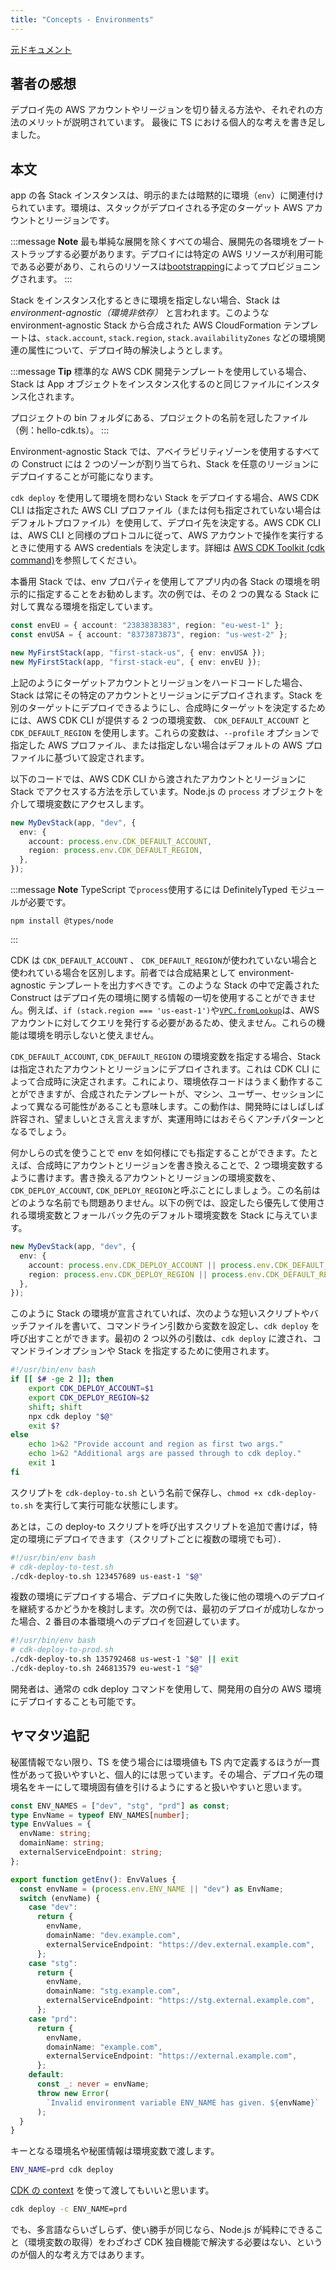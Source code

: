 ```yaml
---
title: "Concepts - Environments"
---
```


[元ドキュメント](https://docs.aws.amazon.com/cdk/v2/guide/environments.html)

## 著者の感想

デプロイ先の AWS アカウントやリージョンを切り替える方法や、それぞれの方法のメリットが説明されています。
最後に TS における個人的な考えを書き足しました。

## 本文

app の各 Stack インスタンスは、明示的または暗黙的に環境（`env`）に関連付けられています。環境は、スタックがデプロイされる予定のターゲット AWS アカウントとリージョンです。

:::message
**Note**
最も単純な展開を除くすべての場合、展開先の各環境をブートストラップする必要があります。デプロイには特定の AWS リソースが利用可能である必要があり、これらのリソースは[bootstrapping](https://docs.aws.amazon.com/cdk/v2/guide/bootstrapping.html)によってプロビジョニングされます。
:::

Stack をインスタンス化するときに環境を指定しない場合、Stack は _environment-agnostic（環境非依存）_ と言われます。このような environment-agnostic Stack から合成された AWS CloudFormation テンプレートは、`stack.account`, `stack.region`, `stack.availabilityZones` などの環境関連の属性について、デプロイ時の解決しようとします。

:::message
**Tip**
標準的な AWS CDK 開発テンプレートを使用している場合、Stack は App オブジェクトをインスタンス化するのと同じファイルにインスタンス化されます。

プロジェクトの bin フォルダにある、プロジェクトの名前を冠したファイル（例：hello-cdk.ts）。
:::

Environment-agnostic Stack では、アベイラビリティゾーンを使用するすべての Construct には 2 つのゾーンが割り当てられ、Stack を任意のリージョンにデプロイすることが可能になります。

`cdk deploy` を使用して環境を問わない Stack をデプロイする場合、AWS CDK CLI は指定された AWS CLI プロファイル（または何も指定されていない場合はデフォルトプロファイル）を使用して、デプロイ先を決定する。AWS CDK CLI は、AWS CLI と同様のプロトコルに従って、AWS アカウントで操作を実行するときに使用する AWS credentials を決定します。詳細は [AWS CDK Toolkit (cdk command)](https://docs.aws.amazon.com/cdk/v2/guide/cli.html)を参照してください。

本番用 Stack では、env プロパティを使用してアプリ内の各 Stack の環境を明示的に指定することをお勧めします。次の例では、その 2 つの異なる Stack に対して異なる環境を指定しています。

```ts
const envEU = { account: "2383838383", region: "eu-west-1" };
const envUSA = { account: "8373873873", region: "us-west-2" };

new MyFirstStack(app, "first-stack-us", { env: envUSA });
new MyFirstStack(app, "first-stack-eu", { env: envEU });
```

上記のようにターゲットアカウントとリージョンをハードコードした場合、Stack は常にその特定のアカウントとリージョンにデプロイされます。Stack を別のターゲットにデプロイできるようにし、合成時にターゲットを決定するためには、AWS CDK CLI が提供する 2 つの環境変数、 `CDK_DEFAULT_ACCOUNT` と `CDK_DEFAULT_REGION` を使用します。これらの変数は、`--profile` オプションで指定した AWS プロファイル、または指定しない場合はデフォルトの AWS プロファイルに基づいて設定されます。

以下のコードでは、AWS CDK CLI から渡されたアカウントとリージョンに Stack でアクセスする方法を示しています。Node.js の `process` オブジェクトを介して環境変数にアクセスします。

```ts
new MyDevStack(app, "dev", {
  env: {
    account: process.env.CDK_DEFAULT_ACCOUNT,
    region: process.env.CDK_DEFAULT_REGION,
  },
});
```

:::message
**Note**
TypeScript で`process`使用するには DefinitelyTyped モジュールが必要です。

```
npm install @types/node
```

:::

CDK は `CDK_DEFAULT_ACCOUNT` 、 `CDK_DEFAULT_REGION`が使われていない場合と使われている場合を区別します。前者では合成結果として environment-agnostic テンプレートを出力すべきです。このような Stack の中で定義された Construct はデプロイ先の環境に関する情報の一切を使用することができません。例えば、`if (stack.region === 'us-east-1')`や[`VPC.fromLookup`](https://docs.aws.amazon.com/cdk/api/v2/docs/aws-cdk-lib.aws_ec2.Vpc.html#static-fromwbrlookupscope-id-options)は、AWS アカウントに対してクエリを発行する必要があるため、使えません。これらの機能は環境を明示しないと使えません。

`CDK_DEFAULT_ACCOUNT`, `CDK_DEFAULT_REGION` の環境変数を指定する場合、Stack は指定されたアカウントとリージョンにデプロイされます。これは CDK CLI によって合成時に決定されます。これにより、環境依存コードはうまく動作することができますが、合成されたテンプレートが、マシン、ユーザー、セッションによって異なる可能性があることも意味します。この動作は、開発時にはしばしば許容され、望ましいとさえ言えますが、実運用時にはおそらくアンチパターンとなるでしょう。

何かしらの式を使うことで env を如何様にでも指定することができます。たとえば、合成時にアカウントとリージョンを書き換えることで、2 つ環境変数するように書けます。書き換えるアカウントとリージョンの環境変数を、`CDK_DEPLOY_ACCOUNT`, `CDK_DEPLOY_REGION`と呼ぶことにしましょう。この名前はどのような名前でも問題ありません。以下の例では、設定したら優先して使用される環境変数とフォールバック先のデフォルト環境変数を Stack に与えています。

```ts
new MyDevStack(app, "dev", {
  env: {
    account: process.env.CDK_DEPLOY_ACCOUNT || process.env.CDK_DEFAULT_ACCOUNT,
    region: process.env.CDK_DEPLOY_REGION || process.env.CDK_DEFAULT_REGION,
  },
});
```

このように Stack の環境が宣言されていれば、次のような短いスクリプトやバッチファイルを書いて、コマンドライン引数から変数を設定し、`cdk deploy` を呼び出すことができます。最初の 2 つ以外の引数は、`cdk deploy` に渡され、コマンドラインオプションや Stack を指定するために使用されます。

```bash
#!/usr/bin/env bash
if [[ $# -ge 2 ]]; then
    export CDK_DEPLOY_ACCOUNT=$1
    export CDK_DEPLOY_REGION=$2
    shift; shift
    npx cdk deploy "$@"
    exit $?
else
    echo 1>&2 "Provide account and region as first two args."
    echo 1>&2 "Additional args are passed through to cdk deploy."
    exit 1
fi
```

スクリプトを `cdk-deploy-to.sh` という名前で保存し、`chmod +x cdk-deploy-to.sh` を実行して実行可能な状態にします。

あとは，この deploy-to スクリプトを呼び出すスクリプトを追加で書けば，特定の環境にデプロイできます（スクリプトごとに複数の環境でも可）．

```bash
#!/usr/bin/env bash
# cdk-deploy-to-test.sh
./cdk-deploy-to.sh 123457689 us-east-1 "$@"
```

複数の環境にデプロイする場合、デプロイに失敗した後に他の環境へのデプロイを継続するかどうかを検討します。次の例では、最初のデプロイが成功しなかった場合、2 番目の本番環境へのデプロイを回避しています。

```bash
#!/usr/bin/env bash
# cdk-deploy-to-prod.sh
./cdk-deploy-to.sh 135792468 us-west-1 "$@" || exit
./cdk-deploy-to.sh 246813579 eu-west-1 "$@"
```

開発者は、通常の cdk deploy コマンドを使用して、開発用の自分の AWS 環境にデプロイすることも可能です。

## ヤマタツ追記

秘匿情報でない限り、TS を使う場合には環境値も TS 内で定義するほうが一貫性があって扱いやすいと、個人的には思っています。その場合、デプロイ先の環境名をキーにして環境固有値を引けるようにすると扱いやすいと思います。

```ts
const ENV_NAMES = ["dev", "stg", "prd"] as const;
type EnvName = typeof ENV_NAMES[number];
type EnvValues = {
  envName: string;
  domainName: string;
  externalServiceEndpoint: string;
};

export function getEnv(): EnvValues {
  const envName = (process.env.ENV_NAME || "dev") as EnvName;
  switch (envName) {
    case "dev":
      return {
        envName,
        domainName: "dev.example.com",
        externalServiceEndpoint: "https://dev.external.example.com",
      };
    case "stg":
      return {
        envName,
        domainName: "stg.example.com",
        externalServiceEndpoint: "https://stg.external.example.com",
      };
    case "prd":
      return {
        envName,
        domainName: "example.com",
        externalServiceEndpoint: "https://external.example.com",
      };
    default:
      const _: never = envName;
      throw new Error(
        `Invalid environment variable ENV_NAME has given. ${envName}`
      );
  }
}
```

キーとなる環境名や秘匿情報は環境変数で渡します。

```sh
ENV_NAME=prd cdk deploy
```

[CDK の context](https://docs.aws.amazon.com/cdk/v2/guide/context.html) を使って渡してもいいと思います。

```sh
cdk deploy -c ENV_NAME=prd
```

でも、多言語ならいざしらず、使い勝手が同じなら、Node.js が純粋にできること（環境変数の取得）をわざわざ CDK 独自機能で解決する必要はない、というのが個人的な考え方ではあります。
